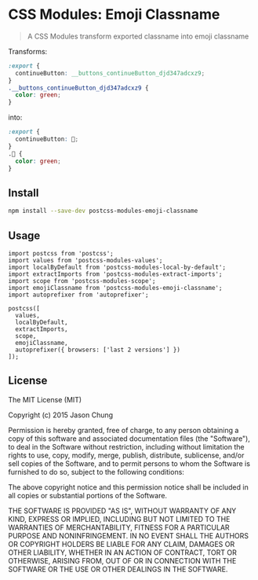 # CSS Modules: Emoji Classname
> A CSS Modules transform exported classname into emoji classname

Transforms:

```css
:export {
  continueButton: __buttons_continueButton_djd347adcxz9;
}
.__buttons_continueButton_djd347adcxz9 {
  color: green;
}
```

into:

```css
:export {
  continueButton: 💎;
}
.💎 {
  color: green;
}
```

## Install
```sh
npm install --save-dev postcss-modules-emoji-classname
```

## Usage
```
import postcss from 'postcss';
import values from 'postcss-modules-values';
import localByDefault from 'postcss-modules-local-by-default';
import extractImports from 'postcss-modules-extract-imports';
import scope from 'postcss-modules-scope';
import emojiClassname from 'postcss-modules-emoji-classname';
import autoprefixer from 'autoprefixer';

postcss([
  values,
  localByDefault,
  extractImports,
  scope,
  emojiClassname,
  autoprefixer({ browsers: ['last 2 versions'] })
]);

```

## License
The MIT License (MIT)

Copyright (c) 2015 Jason Chung

Permission is hereby granted, free of charge, to any person obtaining a copy of this software and associated documentation files (the "Software"), to deal in the Software without restriction, including without limitation the rights to use, copy, modify, merge, publish, distribute, sublicense, and/or sell copies of the Software, and to permit persons to whom the Software is furnished to do so, subject to the following conditions:

The above copyright notice and this permission notice shall be included in all copies or substantial portions of the Software.

THE SOFTWARE IS PROVIDED "AS IS", WITHOUT WARRANTY OF ANY KIND, EXPRESS OR IMPLIED, INCLUDING BUT NOT LIMITED TO THE WARRANTIES OF MERCHANTABILITY, FITNESS FOR A PARTICULAR PURPOSE AND NONINFRINGEMENT. IN NO EVENT SHALL THE AUTHORS OR COPYRIGHT HOLDERS BE LIABLE FOR ANY CLAIM, DAMAGES OR OTHER LIABILITY, WHETHER IN AN ACTION OF CONTRACT, TORT OR OTHERWISE, ARISING FROM, OUT OF OR IN CONNECTION WITH THE SOFTWARE OR THE USE OR OTHER DEALINGS IN THE SOFTWARE.
